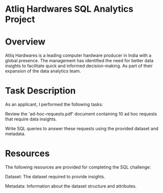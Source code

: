# Atliq Hardwares SQL Analytics Project
# Overview
Atliq Hardwares is a leading computer hardware producer in India with a global presence. The management has identified the need for better data insights to facilitate quick and informed decision-making. As part of their expansion of the data analytics team.

# Task Description
As an applicant, I performed the following tasks:

Review the 'ad-hoc-requests.pdf' document containing 10 ad hoc requests that require data insights.

Write SQL queries to answer these requests using the provided dataset and metadata.

# Resources
The following resources are provided for completing the SQL challenge:

Dataset: The dataset required to provide insights.

Metadata: Information about the dataset structure and attributes.
